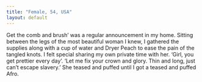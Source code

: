 ```yaml
---
title: "Female, 54, USA"
layout: default
---
```


Get the comb and brush’ was a regular announcement in my home. Sitting between the legs of the most beautiful woman I knew, I gathered the supplies along with a cup of water and Dryer Peach to ease the pain of the tangled knots. I felt special sharing my own private time with her. ‘Girl, you get prettier every day’. ‘Let me fix your crown and glory. Thin and long, just can’t escape slavery.’ She teased and puffed until I got a teased and puffed Afro.
